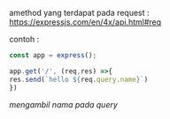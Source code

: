 amethod yang terdapat pada request :
https://expressjs.com/en/4x/api.html#req

contoh :

```js
const app = express();

app.get('/', (req,res) =>{
res.send(`hello ${req.query.name}`)
}) 
```
*mengambil nama pada query*

